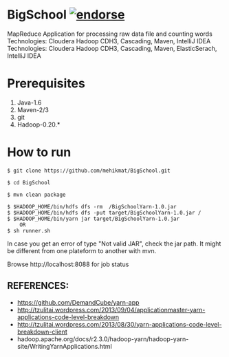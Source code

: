 BigSchool [![endorse](https://api.coderwall.com/mehikmat/endorsecount.png)](https://coderwall.com/mehikmat)
=========
MapReduce Application for processing raw data file and counting words
Technologies: Cloudera Hadoop CDH3, Cascading, Maven, IntelliJ IDEA
Technologies: Cloudera Hadoop CDH3, Cascading, Maven, ElasticSerach, IntelliJ IDEA

Prerequisites
===============
1. Java-1.6
2. Maven-2/3
3. git
4. Hadoop-0.20.*

How to run
===============
    $ git clone https://github.com/mehikmat/BigSchool.git

    $ cd BigSchool

    $ mvn clean package

    $ $HADOOP_HOME/bin/hdfs dfs -rm  /BigSchoolYarn-1.0.jar
    $ $HADOOP_HOME/bin/hdfs dfs -put target/BigSchoolYarn-1.0.jar /
    $ $HADOOP_HOME/bin/yarn jar target/BigSchoolYarn-1.0.jar
        OR
    $ sh runner.sh

  In case you get an error of type "Not valid JAR", check the jar path. It might be different from one plateform to another with mvn.


Browse http://localhost:8088 for job status

REFERENCES:
-----------
- https://github.com/DemandCube/yarn-app
- http://tzulitai.wordpress.com/2013/09/04/applicationmaster-yarn-applications-code-level-breakdown
- http://tzulitai.wordpress.com/2013/08/30/yarn-applications-code-level-breakdown-client
- hadoop.apache.org/docs/r2.3.0/hadoop-yarn/hadoop-yarn-site/WritingYarnApplications.html
